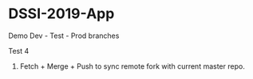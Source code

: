 # DSSI-2019-App
Demo Dev - Test - Prod branches

Test 4
1. Fetch + Merge + Push to sync remote fork with current master repo.

